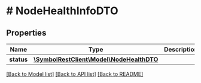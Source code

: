 # # NodeHealthInfoDTO

## Properties

Name | Type | Description | Notes
------------ | ------------- | ------------- | -------------
**status** | [**\SymbolRestClient\Model\NodeHealthDTO**](NodeHealthDTO.md) |  |

[[Back to Model list]](../../README.md#models) [[Back to API list]](../../README.md#endpoints) [[Back to README]](../../README.md)
